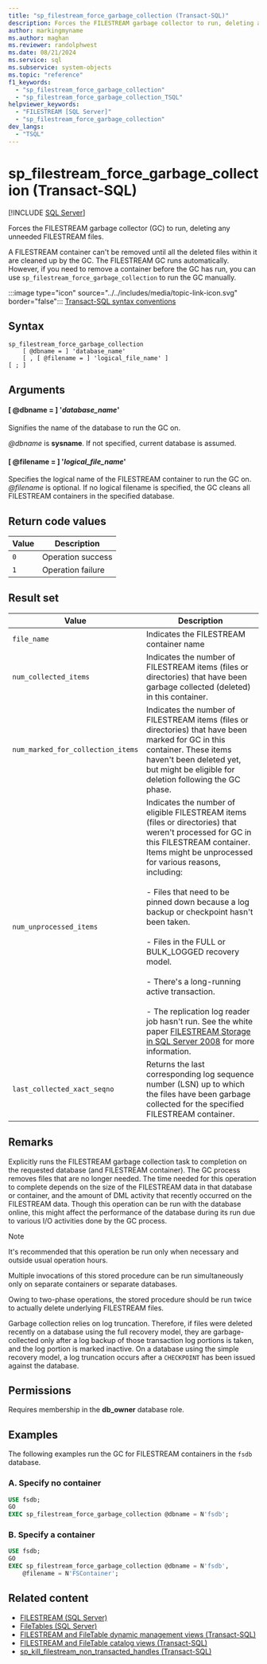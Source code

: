 ```yaml
---
title: "sp_filestream_force_garbage_collection (Transact-SQL)"
description: Forces the FILESTREAM garbage collector to run, deleting any unneeded FILESTREAM files.
author: markingmyname
ms.author: maghan
ms.reviewer: randolphwest
ms.date: 08/21/2024
ms.service: sql
ms.subservice: system-objects
ms.topic: "reference"
f1_keywords:
  - "sp_filestream_force_garbage_collection"
  - "sp_filestream_force_garbage_collection_TSQL"
helpviewer_keywords:
  - "FILESTREAM [SQL Server]"
  - "sp_filestream_force_garbage_collection"
dev_langs:
  - "TSQL"
---
```

# sp_filestream_force_garbage_collection (Transact-SQL)

[!INCLUDE [SQL Server](../../includes/applies-to-version/sqlserver.md)]

Forces the FILESTREAM garbage collector (GC) to run, deleting any unneeded FILESTREAM files.

A FILESTREAM container can't be removed until all the deleted files within it are cleaned up by the GC. The FILESTREAM GC runs automatically. However, if you need to remove a container before the GC has run, you can use `sp_filestream_force_garbage_collection` to run the GC manually.

:::image type="icon" source="../../includes/media/topic-link-icon.svg" border="false"::: [Transact-SQL syntax conventions](../../t-sql/language-elements/transact-sql-syntax-conventions-transact-sql.md)

## Syntax

```syntaxsql
sp_filestream_force_garbage_collection
    [ @dbname = ] 'database_name'
    [ , [ @filename = ] 'logical_file_name' ]
[ ; ]
```

## Arguments

#### [ @dbname = ] '*database_name*'

Signifies the name of the database to run the GC on.

*@dbname* is **sysname**. If not specified, current database is assumed.

#### [ @filename = ] '*logical_file_name*'

Specifies the logical name of the FILESTREAM container to run the GC on. *@filename* is optional. If no logical filename is specified, the GC cleans all FILESTREAM containers in the specified database.

## Return code values

| Value | Description |
| --- | --- |
| `0` | Operation success |
| `1` | Operation failure |

## Result set

| Value | Description |
| --- | --- |
| `file_name` | Indicates the FILESTREAM container name |
| `num_collected_items` | Indicates the number of FILESTREAM items (files or directories) that have been garbage collected (deleted) in this container. |
| `num_marked_for_collection_items` | Indicates the number of FILESTREAM items (files or directories) that have been marked for GC in this container. These items haven't been deleted yet, but might be eligible for deletion following the GC phase. |
| `num_unprocessed_items` | Indicates the number of eligible FILESTREAM items (files or directories) that weren't processed for GC in this FILESTREAM container. Items might be unprocessed for various reasons, including:<br /><br />- Files that need to be pinned down because a log backup or checkpoint hasn't been taken.<br /><br />- Files in the FULL or BULK_LOGGED recovery model.<br /><br />- There's a long-running active transaction.<br /><br />- The replication log reader job hasn't run. See the white paper [FILESTREAM Storage in SQL Server 2008](/previous-versions/sql/sql-server-2008/hh461480(v=msdn.10)) for more information. |
| `last_collected_xact_seqno` | Returns the last corresponding log sequence number (LSN) up to which the files have been garbage collected for the specified FILESTREAM container. |

## Remarks

Explicitly runs the FILESTREAM garbage collection task to completion on the requested database (and FILESTREAM container). The GC process removes files that are no longer needed. The time needed for this operation to complete depends on the size of the FILESTREAM data in that database or container, and the amount of DML activity that recently occurred on the FILESTREAM data. Though this operation can be run with the database online, this might affect the performance of the database during its run due to various I/O activities done by the GC process.

> [!NOTE]  
> It's recommended that this operation be run only when necessary and outside usual operation hours.

Multiple invocations of this stored procedure can be run simultaneously only on separate containers or separate databases.

Owing to two-phase operations, the stored procedure should be run twice to actually delete underlying FILESTREAM files.

Garbage collection relies on log truncation. Therefore, if files were deleted recently on a database using the full recovery model, they are garbage-collected only after a log backup of those transaction log portions is taken, and the log portion is marked inactive. On a database using the simple recovery model, a log truncation occurs after a `CHECKPOINT` has been issued against the database.

## Permissions

Requires membership in the **db_owner** database role.

## Examples

The following examples run the GC for FILESTREAM containers in the `fsdb` database.

### A. Specify no container

```sql
USE fsdb;
GO
EXEC sp_filestream_force_garbage_collection @dbname = N'fsdb';
```

### B. Specify a container

```sql
USE fsdb;
GO
EXEC sp_filestream_force_garbage_collection @dbname = N'fsdb',
    @filename = N'FSContainer';
```

## Related content

- [FILESTREAM (SQL Server)](../blob/filestream-sql-server.md)
- [FileTables (SQL Server)](../blob/filetables-sql-server.md)
- [FILESTREAM and FileTable dynamic management views (Transact-SQL)](../system-dynamic-management-views/filestream-and-filetable-dynamic-management-views-transact-sql.md)
- [FILESTREAM and FileTable catalog views (Transact-SQL)](../system-catalog-views/filestream-and-filetable-catalog-views-transact-sql.md)
- [sp_kill_filestream_non_transacted_handles (Transact-SQL)](filestream-and-filetable-sp-kill-filestream-non-transacted-handles.md)
